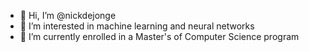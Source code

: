 - 👋 Hi, I’m @nickdejonge
- 👀 I’m interested in machine learning and neural networks
- 🌱 I’m currently enrolled in a Master's of Computer Science program
